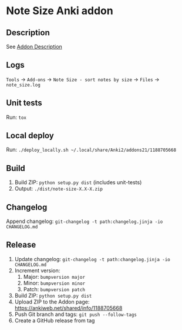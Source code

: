 # Note Size Anki addon

## Description

See [Addon Description](description/description.md)

## Logs

`Tools` -> `Add-ons` -> `Note Size - sort notes by size` -> `Files` -> `note_size.log`

## Unit tests

Run: `tox`

## Local deploy

Run: `./deploy_locally.sh ~/.local/share/Anki2/addons21/1188705668`

## Build

1. Build ZIP: `python setup.py dist` (includes unit-tests)
2. Output: `./dist/note-size-X.X-X.zip`

## Changelog

Append changelog: `git-changelog -t path:changelog.jinja -io CHANGELOG.md`

## Release

1. Update changelog: `git-changelog -t path:changelog.jinja -io CHANGELOG.md`
2. Increment version:
    1. Major: `bumpversion major`
    2. Minor: `bumpversion minor`
    3. Patch: `bumpversion patch`
3. Build ZIP: `python setup.py dist`
4. Upload ZIP to the Addon page: https://ankiweb.net/shared/info/1188705668
5. Push Git branch and tags: `git push --follow-tags`
6. Create a GitHub release from tag
